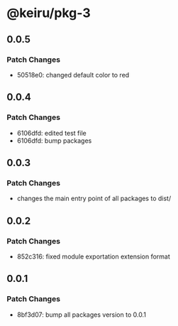 # @keiru/pkg-3

## 0.0.5

### Patch Changes

- 50518e0: changed default color to red

## 0.0.4

### Patch Changes

- 6106dfd: edited test file
- 6106dfd: bump packages

## 0.0.3

### Patch Changes

- changes the main entry point of all packages to dist/

## 0.0.2

### Patch Changes

- 852c316: fixed module exportation extension format

## 0.0.1

### Patch Changes

- 8bf3d07: bump all packages version to 0.0.1
